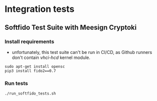 # Integration tests

## Softfido Test Suite with Meesign Cryptoki

### Install requirements

- unfortunately, this test suite can't be run in CI/CD, as Github runners don't contain _vhci-hcd_ kernel module.

```
sudo apt-get install opensc
pip3 install fido2==0.7
```

### Run tests

```
./run_softfido_tests.sh
```
